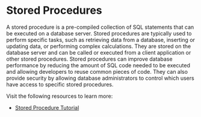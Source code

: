 # Stored Procedures

A stored procedure is a pre-compiled collection of SQL statements that can be executed on a database server. Stored procedures are typically used to perform specific tasks, such as retrieving data from a database, inserting or updating data, or performing complex calculations. They are stored on the database server and can be called or executed from a client application or other stored procedures. Stored procedures can improve database performance by reducing the amount of SQL code needed to be executed and allowing developers to reuse common pieces of code. They can also provide security by allowing database administrators to control which users have access to specific stored procedures.

Visit the following resources to learn more:

- [Stored Procedure Tutorial](https://www.w3schools.com/sql/sql_stored_procedures.asp)
